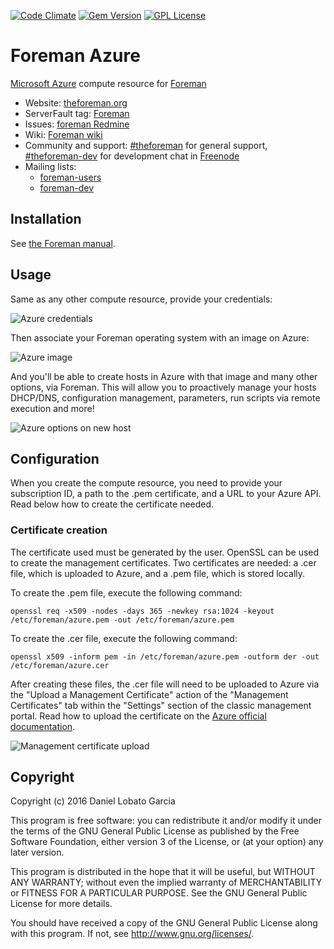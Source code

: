 [![Code Climate](https://codeclimate.com/github/theforeman/foreman_azure/badges/gpa.svg)](https://codeclimate.com/github/theforeman/foreman_azure)
[![Gem Version](https://badge.fury.io/rb/foreman_azure.svg)](https://badge.fury.io/rb/foreman_azure)
[![GPL License](https://img.shields.io/github/license/theforeman/foreman_azure.svg)](https://github.com/theforeman/foreman_azure/blob/master/LICENSE)

# Foreman Azure

[Microsoft Azure](http://azure.com/) compute resource for [Foreman](http://theforeman.org/)

* Website: [theforeman.org](http://theforeman.org)
* ServerFault tag: [Foreman](http://serverfault.com/questions/tagged/foreman)
* Issues: [foreman Redmine](http://projects.theforeman.org/projects/foreman/issues)
* Wiki: [Foreman wiki](http://projects.theforeman.org/projects/foreman/wiki/About)
* Community and support: [#theforeman](https://kiwiirc.com/client/irc.freenode.net/?#theforeman) for general support, [#theforeman-dev](https://kiwiirc.com/client/irc.freenode.net/?#theforeman-dev) for development chat in [Freenode](irc.freenode.net)
* Mailing lists:
    * [foreman-users](https://groups.google.com/forum/?fromgroups#!forum/foreman-users)
    * [foreman-dev](https://groups.google.com/forum/?fromgroups#!forum/foreman-dev)


## Installation

See [the Foreman manual](https://theforeman.org/plugins/#2.2Packageinstallation).

## Usage

Same as any other compute resource, provide your credentials:

![Azure credentials](http://i.imgur.com/4uOVa2W.png)

Then associate your Foreman operating system with an image on Azure:

![Azure image](http://i.imgur.com/KcnVgi0.png)

And you'll be able to create hosts in Azure with that image and many other options, via Foreman. This will allow you to proactively manage your hosts DHCP/DNS, configuration management, parameters, run scripts via remote execution and more!

![Azure options on new host](http://i.imgur.com/iZdLCqs.png)

## Configuration

When you create the compute resource, you need to provide your subscription ID, a path to the .pem certificate, and a URL to your Azure API. Read below how to create the certificate needed.

### Certificate creation

The certificate used must be generated by the user. OpenSSL can be used to create the management certificates. Two certificates are needed: a .cer file, which is uploaded to Azure, and a .pem file, which is stored locally.

To create the .pem file, execute the following command:

    openssl req -x509 -nodes -days 365 -newkey rsa:1024 -keyout /etc/foreman/azure.pem -out /etc/foreman/azure.pem

To create the .cer file, execute the following command:

    openssl x509 -inform pem -in /etc/foreman/azure.pem -outform der -out /etc/foreman/azure.cer

After creating these files, the .cer file will need to be uploaded to Azure via the "Upload a Management Certificate" action of the "Management Certificates" tab within the "Settings" section of the classic management portal. Read how to upload the certificate on the [Azure official documentation](https://azure.microsoft.com/en-us/documentation/articles/azure-api-management-certs/).

![Management certificate upload](http://i.imgur.com/wy6AfG6.png)


## Copyright

Copyright (c) 2016 Daniel Lobato Garcia

This program is free software: you can redistribute it and/or modify
it under the terms of the GNU General Public License as published by
the Free Software Foundation, either version 3 of the License, or
(at your option) any later version.

This program is distributed in the hope that it will be useful,
but WITHOUT ANY WARRANTY; without even the implied warranty of
MERCHANTABILITY or FITNESS FOR A PARTICULAR PURPOSE.  See the
GNU General Public License for more details.

You should have received a copy of the GNU General Public License
along with this program.  If not, see <http://www.gnu.org/licenses/>.

